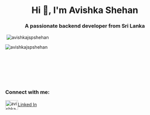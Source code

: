 <h1 align="center">Hi 👋, I'm Avishka Shehan</h1>
<h3 align="center">A passionate backend developer from Sri Lanka</h3>



<p>&nbsp;<img align="center" src="https://github-readme-stats.vercel.app/api?username=avishkajspshehan&show_icons=true&theme=radical&locale=en" alt="avishkajspshehan" /></p>


<p><img align="left" src="https://github-readme-stats.vercel.app/api/top-langs?username=avishkajspshehan&show_icons=true&theme=radical&locale=en&layout=compact" alt="avishkajspshehan" /></p>
<br/><br/><br/><br/><br/><br/><br/>
<h3 align="left">Connect with me:</h3>
<p align="left">
<a href="https://linkedin.com/in/avishka shehan" target="blank"><img align="center" src="https://raw.githubusercontent.com/rahuldkjain/github-profile-readme-generator/master/src/images/icons/Social/linked-in-alt.svg" alt="avishka shehan" height="30" width="40" />Linked In</a>
</p>
